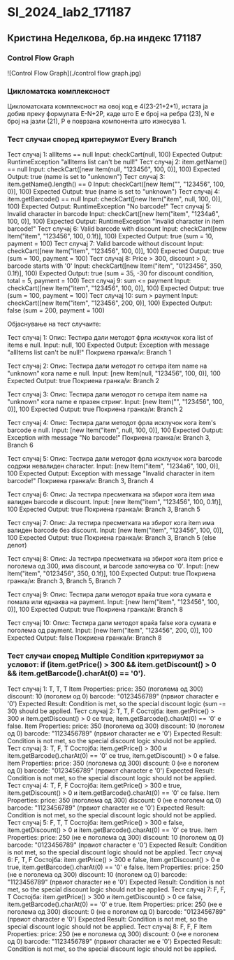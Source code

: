 # SI_2024_lab2_171187
## Кристина Неделкова, бр.на индекс 171187

###  Control Flow Graph

![Control Flow Graph](./control flow graph.jpg)

### Цикломатска комплексност

Цикломатската комплексност на овој код е 4(23-21+2*1), истата ја добив преку формулата E-N+2P, каде што E е број на ребра (23), N е број на јазли (21), P е поврзана компонента што изнесува 1.

### Тест случаи според критериумот  Every Branch 

Тест случај 1: allItems == null
Input: checkCart(null, 100)
Expected Output: RuntimeException "allItems list can't be null!"
Тест случај 2: item.getName() == null
Input: checkCart([new Item(null, "123456", 100, 0)], 100)
Expected Output: true (name is set to "unknown")
Тест случај 3: item.getName().length() == 0
Input: checkCart([new Item("", "123456", 100, 0)], 100)
Expected Output: true (name is set to "unknown")
Тест случај 4: item.getBarcode() == null
Input: checkCart([new Item("item", null, 100, 0)], 100)
Expected Output: RuntimeException "No barcode!"
Тест случај 5: Invalid character in barcode
Input: checkCart([new Item("item", "1234a6", 100, 0)], 100)
Expected Output: RuntimeException "Invalid character in item barcode!"
Тест случај 6: Valid barcode with discount
Input: checkCart([new Item("item", "123456", 100, 0.1f)], 100)
Expected Output: true (sum = 10, payment = 100)
Тест случај 7: Valid barcode without discount
Input: checkCart([new Item("item", "123456", 100, 0)], 100)
Expected Output: true (sum = 100, payment = 100)
Тест случај 8: Price > 300, discount > 0, barcode starts with '0'
Input: checkCart([new Item("item", "0123456", 350, 0.1f)], 100)
Expected Output: true (sum = 35, -30 for discount condition, total = 5, payment = 100)
Тест случај 9: sum <= payment
Input: checkCart([new Item("item", "123456", 100, 0)], 100)
Expected Output: true (sum = 100, payment = 100)
Тест случај 10: sum > payment
Input: checkCart([new Item("item", "123456", 200, 0)], 100)
Expected Output: false (sum = 200, payment = 100)

Објаснување на тест случаите:

Тест случај 1:
Опис: Тестира дали методот фрла исклучок кога list of items е null.
Input: null, 100
Expected Output: Exception with message "allItems list can't be null!"
Покриена гранка/и: Branch 1

Тест случај 2:
Опис: Тестира дали методот го сетира item name на "unknown" кога name е null.
Input: [new Item(null, "123456", 100, 0)], 100
Expected Output: true
Покриена гранка/и: Branch 2

Тест случај 3:
Опис: Тестира дали методот го сетира item name на "unknown" кога name е празен стринг.
Input: [new Item("", "123456", 100, 0)], 100
Expected Output: true
Покриена гранка/и: Branch 2

Тест случај 4:
Опис: Тестира дали методот фрла исклучок кога item's barcode е null.
Input: [new Item("item", null, 100, 0)], 100
Expected Output: Exception with message "No barcode!"
Покриена гранка/и: Branch 3, Branch 6

Тест случај 5:
Опис: Тестира дали методот фрла исклучок кога barcode содржи невалиден character.
Input: [new Item("item", "1234a6", 100, 0)], 100
Expected Output: Exception with message "Invalid character in item barcode!"
Покриена гранка/и: Branch 3, Branch 4

Тест случај 6:
Опис: Ја тестира пресметката на збирот кога item има валиден barcode и discount.
Input: [new Item("item", "123456", 100, 0.1f)], 100
Expected Output: true
Покриена гранка/и: Branch 3, Branch 5

Тест случај 7:
Опис: Ја тестира пресметката на збирот кога item има валиден barcode без discount.
Input: [new Item("item", "123456", 100, 0)], 100
Expected Output: true
Покриена гранка/и: Branch 3, Branch 5 (else делот)

Тест случај 8:
Опис: Ја тестира пресметката на збирот кога item price е поголема од 300, има discount, и barcode започнува со '0'.
Input: [new Item("item", "0123456", 350, 0.1f)], 100
Expected Output: true
Покриена гранка/и: Branch 3, Branch 5, Branch 7

Тест случај 9:
Опис: Тестира дали методот враќа true кога сумата е помала или еднаква на payment.
Input: [new Item("item", "123456", 100, 0)], 100
Expected Output: true
Покриена гранка/и: Branch 8

Тест случај 10:
Опис: Тестира дали методот враќа false кога сумата е поголема од payment.
Input: [new Item("item", "123456", 200, 0)], 100
Expected Output: false
Покриена гранка/и: Branch 8

### Тест случаи според Multiple Condition критериумот за условот: if (item.getPrice() > 300 && item.getDiscount() > 0 && item.getBarcode().charAt(0) == '0').

Тест случај 1: T, T, T
Item Properties:
price: 350 (поголема од 300)
discount: 10 (поголем од 0)
barcode: "0123456789" (првиот character е '0')
Expected Result: Condition is met, so the special discount logic (sum -= 30) should be applied.
Тест случај 2: T, T, F
Состојба: item.getPrice() > 300 и item.getDiscount() > 0 се true, item.getBarcode().charAt(0) == '0' е false.
Item Properties:
price: 350 (поголема од 300)
discount: 10 (поголем од 0)
barcode: "1123456789" (првиот character не е '0')
Expected Result: Condition is not met, so the special discount logic should not be applied.
Тест случај 3: T, F, T
Состојба: item.getPrice() > 300 и item.getBarcode().charAt(0) == '0' се true, item.getDiscount() > 0 е false.
Item Properties:
price: 350 (поголема од 300)
discount: 0 (не е поголем од 0)
barcode: "0123456789" (првиот character е '0')
Expected Result: Condition is not met, so the special discount logic should not be applied.
Тест случај 4: T, F, F
Состојба: item.getPrice() > 300 е true, item.getDiscount() > 0 и item.getBarcode().charAt(0) == '0' се false.
Item Properties:
price: 350 (поголема од 300)
discount: 0 (не е поголем од 0)
barcode: "1123456789" (првиот character не е '0')
Expected Result: Condition is not met, so the special discount logic should not be applied.
Тест случај 5: F, T, T
Состојба: item.getPrice() > 300 е false, item.getDiscount() > 0 и item.getBarcode().charAt(0) == '0' се true.
Item Properties:
price: 250 (не е поголема од 300)
discount: 10 (поголем од 0)
barcode: "0123456789" (првиот character е '0')
Expected Result: Condition is not met, so the special discount logic should not be applied.
Тест случај 6: F, T, F
Состојба: item.getPrice() > 300 е false, item.getDiscount() > 0 е true, item.getBarcode().charAt(0) == '0' е false.
Item Properties:
price: 250 (не е поголема од 300)
discount: 10 (поголем од 0)
barcode: "1123456789" (првиот character не е '0')
Expected Result: Condition is not met, so the special discount logic should not be applied.
Тест случај 7: F, F, T
Состојба: item.getPrice() > 300 и item.getDiscount() > 0 се false, item.getBarcode().charAt(0) == '0' е true.
Item Properties:
price: 250 (не е поголема од 300)
discount: 0 (не е поголем од 0)
barcode: "0123456789" (првиот character е '0')
Expected Result: Condition is not met, so the special discount logic should not be applied.
Тест случај 8: F, F, F
Item Properties:
price: 250 (не е поголема од 300)
discount: 0 (не е поголем од 0)
barcode: "1123456789" (првиот character не е '0')
Expected Result: Condition is not met, so the special discount logic should not be applied.